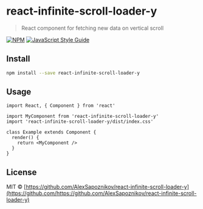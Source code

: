 # react-infinite-scroll-loader-y

> React component for fetching new data on vertical scroll

[![NPM](https://img.shields.io/npm/v/react-infinite-scroll-loader-y.svg)](https://www.npmjs.com/package/react-infinite-scroll-loader-y) [![JavaScript Style Guide](https://img.shields.io/badge/code_style-standard-brightgreen.svg)](https://standardjs.com)

## Install

```bash
npm install --save react-infinite-scroll-loader-y
```

## Usage

```tsx
import React, { Component } from 'react'

import MyComponent from 'react-infinite-scroll-loader-y'
import 'react-infinite-scroll-loader-y/dist/index.css'

class Example extends Component {
  render() {
    return <MyComponent />
  }
}
```

## License

MIT © [https://github.com/AlexSapoznikov/react-infinite-scroll-loader-y](https://github.com/https://github.com/AlexSapoznikov/react-infinite-scroll-loader-y)
